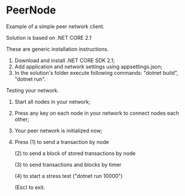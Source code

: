 # PeerNode
Example of a simple peer network client.

Solution is based on .NET CORE 2.1

These are generic installation instructions.
1. Download and install .NET CORE SDK 2.1;
2. Add application and network settings using appsettings.json;
3. In the solution's folder execute following commands: "dotnet build", "dotnet run".

Testing your network.
1. Start all nodes in your network;
2. Press any key on each node in your network to connect nodes each other;
3. Your peer network is initialized now;
4. Press (1) to send a transaction by node

      (2) to send a block of stored transactions by node
      
      (3) to send transactions and blocks by timer

      (4) to start a stress test ("dotnet run 10000")
      
      (Esc) to exit.

